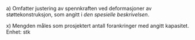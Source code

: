 a) Omfatter justering av spennkraften ved deformasjoner av støttekonstruksjon, som angitt i *den spesielle beskrivelsen*.

x) Mengden måles som prosjektert antall forankringer med angitt kapasitet. Enhet: stk

